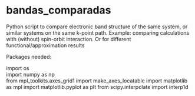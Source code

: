 # bandas_comparadas
Python script to compare electronic band structure of the same system, or similar systems on the same k-point path. Example: comparing calculations with (without) spin-orbit interaction. Or for different functional/approximation results

Packages needed:

import os \
import numpy as np \
from mpl_toolkits.axes_grid1 import make_axes_locatable
import matplotlib as mpl
import matplotlib.pyplot as plt 
from scipy.interpolate import interp1d
